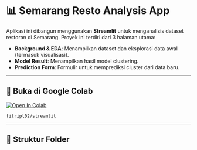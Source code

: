 # 📊 Semarang Resto Analysis App

Aplikasi ini dibangun menggunakan **Streamlit** untuk menganalisis dataset restoran di Semarang. Proyek ini terdiri dari 3 halaman utama:
- **Background & EDA**: Menampilkan dataset dan eksplorasi data awal (termasuk visualisasi).
- **Model Result**: Menampilkan hasil model clustering.
- **Prediction Form**: Formulir untuk memprediksi cluster dari data baru.

---

## 🔗 Buka di Google Colab
[![Open In Colab](https://colab.research.google.com/assets/colab-badge.svg)](https://colab.research.google.com/github/fitripl02/streamlit/blob/main/dataset.ipynb)


 `fitripl02/streamlit`


---

## 📁 Struktur Folder

